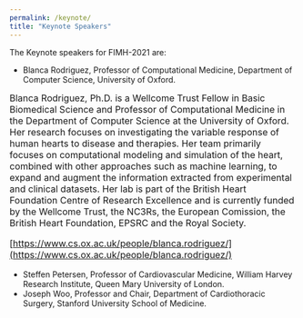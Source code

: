 ```yaml
---
permalink: /keynote/
title: "Keynote Speakers"
---
```


The Keynote speakers for FIMH-2021 are:
* Blanca Rodriguez, Professor of Computational Medicine, Department of Computer Science, University of Oxford.

<font size="3">
Blanca Rodriguez, Ph.D. is a Wellcome Trust Fellow in Basic Biomedical Science and Professor of Computational Medicine in the Department of Computer Science at the University of Oxford. Her research focuses on investigating the variable response of human hearts to disease and therapies. Her team primarily focuses on computational modeling and simulation of the heart, combined with other approaches such as machine learning, to expand and augment the information extracted from experimental and clinical datasets. Her lab is part of the British Heart Foundation Centre of Research Excellence and is currently funded by the Wellcome Trust, the NC3Rs, the European Comission, the British Heart Foundation, EPSRC and the Royal Society.

[https://www.cs.ox.ac.uk/people/blanca.rodriguez/](https://www.cs.ox.ac.uk/people/blanca.rodriguez/)

</font> 

* Steffen Petersen, Professor of Cardiovascular Medicine, William Harvey Research Institute, Queen Mary University of London.
* Joseph Woo, Professor and Chair, Department of Cardiothoracic Surgery, Stanford University School of Medicine.




